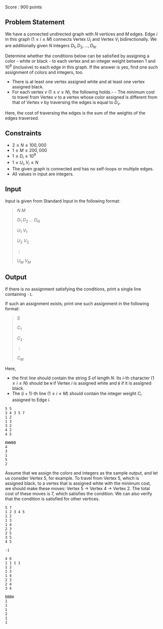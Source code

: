 Score : $900$ points

## Problem Statement

We have a connected undirected graph with $N$ vertices and $M$ edges.
Edge $i$ in this graph ($1 \leq i \leq M$) connects Vertex $U_i$ and Vertex $V_i$ bidirectionally.
We are additionally given $N$ integers $D_1, D_2, ..., D_N$.

Determine whether the conditions below can be satisfied by assigning a color - white or black - to each vertex and an integer weight between $1$ and $10^9$ (inclusive) to each edge in this graph.
If the answer is yes, find one such assignment of colors and integers, too.

- There is at least one vertex assigned white and at least one vertex assigned black.
- For each vertex $v$ ($1 \leq v \leq N$), the following holds.-   - The minimum cost to travel from Vertex $v$ to a vertex whose color assigned is different from that of Vertex $v$ by traversing the edges is equal to $D_v$.

Here, the cost of traversing the edges is the sum of the weights of the edges traversed.

## Constraints

- $2 \leq N \leq 100,000$
- $1 \leq M \leq 200,000$
- $1 \leq D_i \leq 10^9$
- $1 \leq U_i, V_i \leq N$
- The given graph is connected and has no self-loops or multiple edges.
- All values in input are integers.

## Input

Input is given from Standard Input in the following format:

> $N$ $M$
> 
> $D_1$ $D_2$ $...$ $D_N$
> 
> $U_1$ $V_1$
> 
> $U_2$ $V_2$
> 
> $\vdots$
> 
> $U_M$ $V_M$

## Output

If there is no assignment satisfying the conditions, print a single line containing `-1`.

If such an assignment exists, print one such assignment in the following format:

> $S$
> 
> $C_1$
> 
> $C_2$
> 
> $\vdots$
> 
> $C_M$

Here,

- the first line should contain the string $S$ of length $N$. Its $i$-th character ($1 \leq i \leq N$) should be `W` if Vertex $i$ is assigned white and `B` if it is assigned black.
- The $(i + 1)$-th line ($1 \leq i \leq M$) should contain the integer weight $C_i$ assigned to Edge $i$.

```input1
5 5
3 4 3 5 7
1 2
1 3
3 2
4 2
4 5
```

```output1
BWWBB
4
3
1
5
2
```

Assume that we assign the colors and integers as the sample output, and let us consider Vertex $5$, for example. To travel from Vertex $5$, which is assigned black, to a vertex that is assigned white with the minimum cost, we should make these moves: Vertex $5$ $\to$ Vertex $4$ $\to$ Vertex $2$. The total cost of these moves is $7$, which satisfies the condition. We can also verify that the condition is satisfied for other vertices.

```input2
5 7
1 2 3 4 5
1 2
1 3
1 4
2 3
2 5
3 5
4 5
```

```output2
-1
```

```input3
4 6
1 1 1 1
1 2
1 3
1 4
2 3
2 4
3 4
```

```output3
BBBW
1
1
1
2
1
1
```